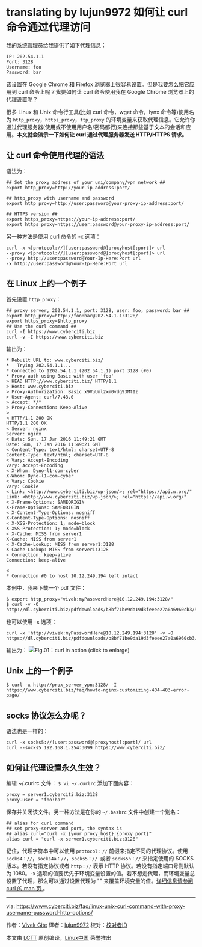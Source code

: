translating by lujun9972
如何让 curl 命令通过代理访问
======

我的系统管理员给我提供了如下代理信息：
```
IP: 202.54.1.1
Port: 3128
Username: foo
Password: bar
```

该设置在 Google Chrome 和 Firefox 浏览器上很容易设置。但是我要怎么把它应用到 curl 命令上呢？我要如何让 curl 命令使用我在 Google Chrome 浏览器上的代理设置呢？

很多 Linux 和 Unix 命令行工具(比如 curl 命令，wget 命令，lynx 命令等)使用名为 `http_proxy`，`https_proxy`，`ftp_proxy` 的环境变量来获取代理信息。它允许你通过代理服务器(使用或不使用用户名/密码都行)来连接那些基于文本的会话和应用。**本文就会演示一下如何让 curl 通过代理服务器发送 HTTP/HTTPS 请求。**

## 让 curl 命令使用代理的语法


语法为：
```
## Set the proxy address of your uni/company/vpn network ## 
export http_proxy=http://your-ip-address:port/
 
## http_proxy with username and password 
export http_proxy=http://user:password@your-proxy-ip-address:port/
 
## HTTPS version ##
export https_proxy=https://your-ip-address:port/
export https_proxy=https://user:password@your-proxy-ip-address:port/
```


另一种方法是使用 curl 命令的 -x 选项：
```
curl -x <[protocol://][user:password@]proxyhost[:port]> url
--proxy <[protocol://][user:password@]proxyhost[:port]> url
--proxy http://user:password@Your-Ip-Here:Port url
-x http://user:password@Your-Ip-Here:Port url
```

## 在 Linux 上的一个例子

首先设置 `http_proxy`：
```
## proxy server, 202.54.1.1, port: 3128, user: foo, password: bar ##
export http_proxy=http://foo:bar@202.54.1.1:3128/
export https_proxy=$http_proxy
## Use the curl command ##
curl -I https://www.cyberciti.biz
curl -v -I https://www.cyberciti.biz
```
输出为：

```
* Rebuilt URL to: www.cyberciti.biz/
*   Trying 202.54.1.1...
* Connected to 1202.54.1.1 (202.54.1.1) port 3128 (#0)
* Proxy auth using Basic with user 'foo'
> HEAD HTTP://www.cyberciti.biz/ HTTP/1.1
> Host: www.cyberciti.biz
> Proxy-Authorization: Basic x9VuUml2xm0vdg93MtIz
> User-Agent: curl/7.43.0
> Accept: */*
> Proxy-Connection: Keep-Alive
> 
< HTTP/1.1 200 OK
HTTP/1.1 200 OK
< Server: nginx
Server: nginx
< Date: Sun, 17 Jan 2016 11:49:21 GMT
Date: Sun, 17 Jan 2016 11:49:21 GMT
< Content-Type: text/html; charset=UTF-8
Content-Type: text/html; charset=UTF-8
< Vary: Accept-Encoding
Vary: Accept-Encoding
< X-Whom: Dyno-l1-com-cyber
X-Whom: Dyno-l1-com-cyber
< Vary: Cookie
Vary: Cookie
< Link: <http://www.cyberciti.biz/wp-json/>; rel="https://api.w.org/"
Link: <http://www.cyberciti.biz/wp-json/>; rel="https://api.w.org/"
< X-Frame-Options: SAMEORIGIN
X-Frame-Options: SAMEORIGIN
< X-Content-Type-Options: nosniff
X-Content-Type-Options: nosniff
< X-XSS-Protection: 1; mode=block
X-XSS-Protection: 1; mode=block
< X-Cache: MISS from server1
X-Cache: MISS from server1
< X-Cache-Lookup: MISS from server1:3128
X-Cache-Lookup: MISS from server1:3128
< Connection: keep-alive
Connection: keep-alive
 
< 
* Connection #0 to host 10.12.249.194 left intact
```

本例中，我来下载一个 pdf 文件：
```
$ export http_proxy="vivek:myPasswordHere@10.12.249.194:3128/"
$ curl -v -O http://dl.cyberciti.biz/pdfdownloads/b8bf71be9da19d3feeee27a0a6960cb3/569b7f08/cms/631.pdf
```
也可以使用 -x 选项：
```
curl -x 'http://vivek:myPasswordHere@10.12.249.194:3128' -v -O https://dl.cyberciti.biz/pdfdownloads/b8bf71be9da19d3feeee27a0a6960cb3/569b7f08/cms/631.pdf
```
输出为：
![Fig.01：curl in action \(click to enlarge\)][1]

## Unix 上的一个例子

```
$ curl -x http://prox_server_vpn:3128/ -I https://www.cyberciti.biz/faq/howto-nginx-customizing-404-403-error-page/
```

## socks 协议怎么办呢？

语法也是一样的：
```
curl -x socks5://[user:password@]proxyhost[:port]/ url
curl --socks5 192.168.1.254:3099 https://www.cyberciti.biz/
```

## 如何让代理设置永久生效？

编辑 ~/.curlrc 文件：
`$ vi ~/.curlrc`
添加下面内容：
```
proxy = server1.cyberciti.biz:3128
proxy-user = "foo:bar"
```

保存并关闭该文件。另一种方法是在你的 `~/.bashrc` 文件中创建一个别名：
```
## alias for curl command
## set proxy-server and port, the syntax is
## alias curl="curl -x {your_proxy_host}:{proxy_port}"
alias curl = "curl -x server1.cyberciti.biz:3128"
```

记住，代理字符串中可以使用 `protocol：//` 前缀来指定不同的代理协议。使用 `socks4：//`，`socks4a：//`，`socks5：// `或者 `socks5h：//` 来指定使用的 SOCKS 版本。若没有指定协议或者 `http：//` 表示 HTTP 协议。若没有指定端口号则默认为 1080。-x 选项的值要优先于环境变量设置的值。若不想走代理，而环境变量总设置了代理，那么可以通过设置代理为 "" 来覆盖环境变量的值。[详细信息请参阅 curl 的 man 页 ][3]。


--------------------------------------------------------------------------------

via: https://www.cyberciti.biz/faq/linux-unix-curl-command-with-proxy-username-password-http-options/

作者：[Vivek Gite][a]
译者：[lujun9972](https://github.com/lujun9972)
校对：[校对者ID](https://github.com/校对者ID)

本文由 [LCTT](https://github.com/LCTT/TranslateProject) 原创编译，[Linux中国](https://linux.cn/) 荣誉推出

[a]:https://www.cyberciti.biz
[1]:https://www.cyberciti.biz/media/new/faq/2016/01/curl-download-output-300x141.jpg
[2]:https://www.cyberciti.biz//www.cyberciti.biz/media/new/faq/2016/01/curl-download-output.jpg
[3]:https://curl.haxx.se/docs/manpage.html
